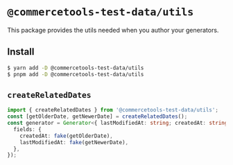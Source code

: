 # `@commercetools-test-data/utils`

This package provides the utils needed when you author your generators.

## Install

```bash
$ yarn add -D @commercetools-test-data/utils
$ pnpm add -D @commercetools-test-data/utils
```

## `createRelatedDates`

```ts
import { createRelatedDates } from '@commercetools-test-data/utils';
const [getOlderDate, getNewerDate] = createRelatedDates();
const generator = Generator<{ lastModifiedAt: string; createdAt: string }>({
  fields: {
    createdAt: fake(getOlderDate),
    lastModifiedAt: fake(getNewerDate),
  },
});
```
